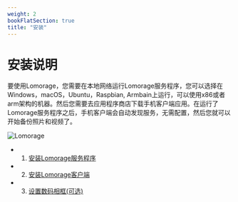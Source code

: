 ```yaml
---
weight: 2
bookFlatSection: true
title: "安装"
---
```


# 安装说明

要使用Lomorage，您需要在本地网络运行Lomorage服务程序，您可以选择在Windows，macOS，Ubuntu，Raspbian, Armbain上运行，可以使用x86或者arm架构的机器。然后您需要去应用程序商店下载手机客户端应用。在运行了Lomorage服务程序之后，手机客户端会自动发现服务，无需配置，然后您就可以开始备份照片和视频了。

<img alt="Lomorage" src="/img/installation/All-in-one.png">

 - 1. [安装Lomorage服务程序](docs/Installation/lomorage-service/)

 - 2. [安装Lomorage客户端](docs/Installation/lomorage-client/)

 - 3. [设置数码相框(可选)](docs/Installation/lomo-frame/)